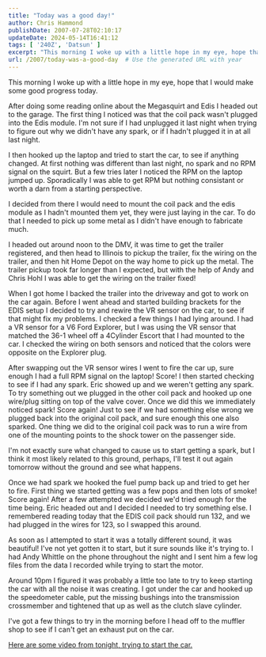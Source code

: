 ```yaml
---
title: "Today was a good day!"
author: Chris Hammond
publishDate: 2007-07-28T02:10:17
updateDate: 2024-05-14T16:41:12
tags: [ '240Z', 'Datsun' ]
excerpt: "This morning I woke up with a little hope in my eye, hope that I would make some good progress today. After doing some reading online about the Megasquirt and Edis I headed out to the garage. The first thing I noticed was that the coil pack wasn&#39;t plugged into the Edis module. I&#39;m not sure if I had unplugged it last night when trying to figure out why we didn&#39;t have any spark, or if I hadn&#39;t plugged it in at all last night. I then hooked up the laptop and tried to start the car, to see if anything changed. At first nothing was different than last night, no spark and no RPM signal on the squirt. But a few tries later I noticed the RPM on the laptop jumped up. Sporadically I was able to get RPM but nothing consistant or worth a darn from a starting perspective. I decided from there I would need to mount the coil pack and the edis module as I hadn&#39;t mounted them yet, they were just laying in the car. To do that I needed to pick up some metal as I didn&#39;t have enough to fabricate much. I headed out around noon to the DMV, it was time to get the trailer registered, and then head to Illinois to pickup the trailer, fix the wiring on the trailer, and then hit Home Depot on the way home to pick up the metal. The trailer pickup took far longer than I expected, but with the help of Andy and Chris Hohl I was able to get the wiring on the trailer fixed! When I got home I backed the trailer into the driveway and got to work on the car again. Before I went ahead and started building brackets for the EDIS setup I decided to try and rewire the VR sensor on the car, to see if that might fix my problems. I checked a few things I had lying around. I had a VR sensor for a V6 Ford Explorer, but I was using the VR sensor that matched the 36-1 wheel off a 4Cylinder Escort that I had mounted to the car. I checked the wiring on both sensors and noticed that the colors were opposite on the Explorer plug. After swapping out the VR sensor wires I went to fire the car up, sure enough I had a full RPM signal on the laptop! Score! I then started checking to see if I had any spark. Eric showed up and we weren&#39;t getting any spark. To try something out we plugged in the other coil pack and hooked up one wire/plug sitting on top of the valve cover. Once we did this we immediately noticed spark! Score again! Just to see if we had something else wrong we plugged back into the original coil pack, and sure enough this one also sparked. One thing we did to the original coil pack was to run a wire from one of the mounting points to the shock tower on the passenger side. I&#39;m not exactly sure what changed to cause us to start getting a spark, but I think it most likely related to this ground, perhaps, I&#39;ll test it out again tomorrow without the ground and see what happens. Once we had spark we hooked the fuel pump back up and tried to get her to fire. First thing we started getting was a few pops and then lots of smoke! Score again! After a few attempted we decided we&#39;d tried enough for the time being. Eric headed out and I decided I needed to try something else. I remembered reading today that the EDIS coil pack should run 132, and we had plugged in the wires for 123, so I swapped this around. As soon as I attempted to start it was a totally different sound, it was beautiful! I&#39;ve not yet gotten it to start, but it sure sounds like it&#39;s trying to. I had Andy Whittle on the phone throughout the night and I sent him a few log files from the data I recorded while trying to start the motor. Around 10pm I figured it was probably a little too late to try to keep starting the car with all the noise it was creating. I got under the car and hooked up the speedometer cable, put the missing bushings into the transmission crossmember and tightened that up as well as the clutch slave cylinder. I&#39;ve got a few things to try in the morning before I head off to the muffler shop to see if I can&#39;t get an exhaust put on the car. Here&#39;s some video from tonight, trying to... "
url: /2007/today-was-a-good-day  # Use the generated URL with year
---
```

<p>This morning I woke up with a little hope in my eye, hope that I would make some good progress today.</p>  <p>After doing some reading online about the Megasquirt and Edis I headed out to the garage. The first thing I noticed was that the coil pack wasn&#39;t plugged into the Edis module. I&#39;m not sure if I had unplugged it last night when trying to figure out why we didn&#39;t have any spark, or if I hadn&#39;t plugged it in at all last night.</p>  <p>I then hooked up the laptop and tried to start the car, to see if anything changed. At first nothing was different than last night, no spark and no RPM signal on the squirt. But a few tries later I noticed the RPM on the laptop jumped up. Sporadically I was able to get RPM but nothing consistant or worth a darn from a starting perspective.</p>  <p>I decided from there I would need to mount the coil pack and the edis module as I hadn&#39;t mounted them yet, they were just laying in the car. To do that I needed to pick up some metal as I didn&#39;t have enough to fabricate much.</p>  <p>I headed out around noon to the DMV, it was time to get the trailer registered, and then head to Illinois to pickup the trailer, fix the wiring on the trailer, and then hit Home Depot on the way home to pick up the metal. The trailer pickup took far longer than I expected, but with the help of Andy and Chris Hohl I was able to get the wiring on the trailer fixed!</p>  <p>When I got home I backed the trailer into the driveway and got to work on the car again. Before I went ahead and started building brackets for the EDIS setup I decided to try and rewire the VR sensor on the car, to see if that might fix my problems. I checked a few things I had lying around. I had a VR sensor for a V6 Ford Explorer, but I was using the VR sensor that matched the 36-1 wheel off a 4Cylinder Escort that I had mounted to the car. I checked the wiring on both sensors and noticed that the colors were opposite on the Explorer plug.</p>  <p>After swapping out the VR sensor wires I went to fire the car up, sure enough I had a full RPM signal on the laptop! Score! I then started checking to see if I had any spark. Eric showed up and we weren&#39;t getting any spark. To try something out we plugged in the other coil pack and hooked up one wire/plug sitting on top of the valve cover. Once we did this we immediately noticed spark! Score again! Just to see if we had something else wrong we plugged back into the original coil pack, and sure enough this one also sparked. One thing we did to the original coil pack was to run a wire from one of the mounting points to the shock tower on the passenger side.</p>  <p>I&#39;m not exactly sure what changed to cause us to start getting a spark, but I think it most likely related to this ground, perhaps, I&#39;ll test it out again tomorrow without the ground and see what happens.</p>  <p>Once we had spark we hooked the fuel pump back up and tried to get her to fire. First thing we started getting was a few pops and then lots of smoke! Score again! After a few attempted we decided we&#39;d tried enough for the time being. Eric headed out and I decided I needed to try something else. I remembered reading today that the EDIS coil pack should run 132, and we had plugged in the wires for 123, so I swapped this around.</p>  <p>As soon as I attempted to start it was a totally different sound, it was beautiful! I&#39;ve not yet gotten it to start, but it sure sounds like it&#39;s trying to. I had Andy Whittle on the phone throughout the night and I sent him a few log files from the data I recorded while trying to start the motor.</p>  <p>Around 10pm I figured it was probably a little too late to try to keep starting the car with all the noise it was creating. I got under the car and hooked up the speedometer cable, put the missing bushings into the transmission crossmember and tightened that up as well as the clutch slave cylinder.</p>  <p>I&#39;ve got a few things to try in the morning before I head off to the muffler shop to see if I can&#39;t get an exhaust put on the car.</p>  <p><a href="https://www.autocrossblog.com/trying-to-start-the-car">Here are some video from tonight, trying to start the car.</a></p> 
